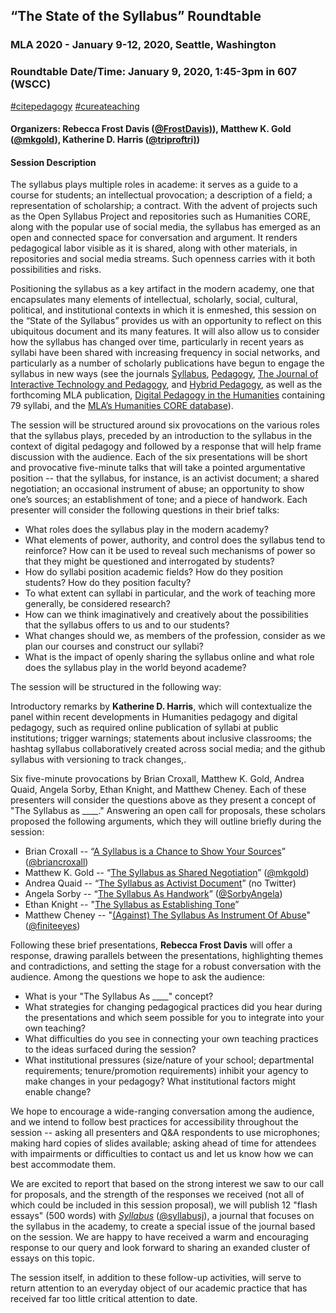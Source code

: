 ## “The State of the Syllabus” Roundtable
### MLA 2020 - January 9-12, 2020, Seattle, Washington  
### Roundtable Date/Time: January 9, 2020, 1:45-3pm in 607 (WSCC)
[#citepedagogy](https://twitter.com/hashtag/citepedagogy?src=hashtag_click&f=live)
[#cureateaching](https://twitter.com/hashtag/curateteaching?src=hashtag_click&f=live)

#### Organizers: Rebecca Frost Davis ([@FrostDavis)](https://twitter.com/frostdavis)), Matthew K. Gold ([@mkgold](https://twitter.com/mkgold)), Katherine D. Harris ([@triproftri)](https://twitter.com/triproftri))

#### Session Description
The syllabus plays multiple roles in academe: it serves as a guide to a course for students; an intellectual provocation; a description of a field; a representation of scholarship; a contract. With the advent of projects such as the Open Syllabus Project and repositories such as Humanities CORE, along with the popular use of social media, the syllabus has emerged as an open and connected space for conversation and argument. It renders pedagogical labor visible as it is shared, along with other materials, in repositories and social media streams. Such openness carries with it both possibilities and risks.

Positioning the syllabus as a key artifact in the modern academy, one that encapsulates many elements of intellectual, scholarly, social, cultural, political, and institutional contexts in which it is enmeshed, this session on the “State of the Syllabus” provides us with an opportunity to reflect on this ubiquitous document and its many features. It will also allow us to consider how the syllabus has changed over time, particularly in recent years as syllabi have been shared with increasing frequency in social networks, and particularly as a number of scholarly publications have begun to engage the syllabus in new ways (see the journals [Syllabus](http://www.syllabusjournal.org/syllabus/index), [Pedagogy](https://www.dukeupress.edu/pedagogy), [The Journal of Interactive Technology and Pedagogy](https://jitp.commons.gc.cuny.edu/), and [Hybrid Pedagogy](https://hybridpedagogy.org/), as well as the forthcoming MLA publication, [Digital Pedagogy in the Humanities](https://github.com/curateteaching/digitalpedagogy/blob/master/description.md) containing 79 syllabi, and the [MLA’s Humanities CORE database](https://mla.hcommons.org/core/)).

The session will be structured around six provocations on the various roles that the syllabus plays, preceded by an introduction to the syllabus in the context of digital pedagogy and followed by a response that will help frame discussion with the audience. Each of the six presentations will be short and provocative five-minute talks that will take a pointed argumentative position -- that the syllabus, for instance, is an activist document; a shared negotiation; an occasional instrument of abuse; an opportunity to show one’s sources; an establishment of tone; and a piece of handwork. Each presenter will consider the following questions in their brief talks:

- What roles does the syllabus play in the modern academy?
- What elements of power, authority, and control does the syllabus tend to reinforce? How can it be used to reveal such mechanisms of power so that they might be questioned and interrogated by students?
- How do syllabi position academic fields? How do they position students? How do they position faculty?
- To what extent can syllabi in particular, and the work of teaching more generally, be considered research?
- How can we think imaginatively and creatively about the possibilities that the syllabus offers to us and to our students?
- What changes should we, as members of the profession, consider as we plan our courses and construct our syllabi?
- What is the impact of openly sharing the syllabus online and what role does the syllabus play in the world beyond academe?

The session will be structured in the following way:

Introductory remarks by **Katherine D. Harris**, which will contextualize the panel within recent developments in Humanities pedagogy and digital pedagogy, such as required online publication of syllabi at public institutions; trigger warnings; statements about inclusive classrooms; the hashtag syllabus collaboratively created across social media; and the github syllabus with versioning to track changes,. 

Six five-minute provocations by Brian Croxall, Matthew K. Gold, Andrea Quaid, Angela Sorby, Ethan Knight, and Matthew Cheney. Each of these presenters will consider the questions above as they present a concept of "The Syllabus as ____." Answering an open call for proposals, these scholars proposed the following arguments, which they will outline briefly during the session:

* Brian Croxall -- “[A Syllabus is a Chance to Show Your Sources](MLA2020abstracts/Croxall.abstract.mla2020.md)” ([@briancroxall](https://twitter.com/briancroxall))  
* Matthew K. Gold -- “[The Syllabus as Shared Negotiation](MLA2020abstracts/Gold.abstract.mla2020.md)” ([@mkgold](https://twitter.com/mkgold))  
* Andrea Quaid -- “[The Syllabus as Activist Document](MLA2020abstracts/Quaid.abstract.mla2020.md)”  (no Twitter)
* Angela Sorby -- “[The Syllabus As Handwork](MLA2020abstracts/Sorby.abstract.mla2020.md)” ([@SorbyAngela](https://twitter.com/SorbyAngela)) 
* Ethan Knight -- "[The Syllabus as Establishing Tone](MLA2020abstracts/Knight.abstract.mla2020.md)”  
* Matthew Cheney -- "[(Against) The Syllabus As Instrument Of Abuse](MLA2020abstracts/Cheney.abstract.mla2020.md)" ([@finiteeyes](https://twitter.com/finiteeyes)) 

Following these brief presentations, **Rebecca Frost Davis** will offer a response, drawing parallels between the presentations, highlighting themes and contradictions, and setting the stage for a robust conversation with the audience. Among the questions we hope to ask the audience:

* What is your "The Syllabus As ____" concept?
* What strategies for changing pedagogical practices did you hear during the presentations and which seem possible for you to integrate into your own teaching? 
* What difficulties do you see in connecting your own teaching practices to the ideas surfaced during the session?
* What institutional pressures (size/nature of your school; departmental requirements; tenure/promotion requirements) inhibit your agency to make changes in your pedagogy? What institutional factors might enable change?

We hope to encourage a wide-ranging conversation among the audience, and we intend to follow best practices for accessibility throughout the session -- asking all presenters and Q&A respondents to use microphones; making hard copies of slides available; asking ahead of time for attendees with impairments or difficulties to contact us and let us know how we can best accommodate them. 

We are excited to report that based on the strong interest we saw to our call for proposals, and the strength of the responses we received (not all of which could be included in this session proposal), we will publish 12 "flash essays" (500 words) with _[Syllabus](http://www.syllabusjournal.org/syllabus/index)_ ([@syllabusj](https://twitter.com/syllabusj)), a journal that focuses on the syllabus in the academy, to create a special issue of the journal based on the session. We are happy to have received a warm and encouraging response to our query and look forward to sharing an exanded cluster of essays on this topic. 

The session itself, in addition to these follow-up activities, will serve to return attention to an everyday object of our academic practice that has received far too little critical attention to date. 
